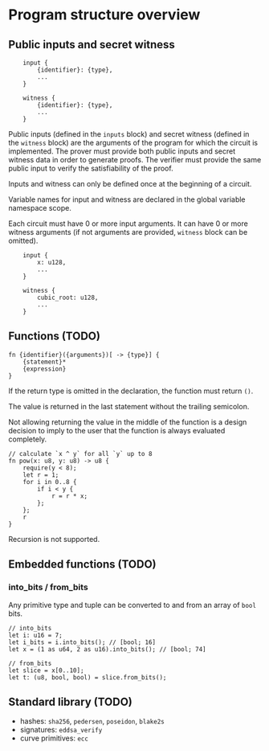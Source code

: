 # Program structure overview

## Public inputs and secret witness

```zrs
    input {
        {identifier}: {type},
        ...
    }

    witness {
        {identifier}: {type},
        ...
    }
```

Public inputs (defined in the `inputs` block) and secret witness (defined in the
`witness` block) are the arguments of the program for which the circuit is
implemented. The prover must provide both public inputs and secret witness data
in order to generate proofs. The verifier must provide the same public input
to verify the satisfiability of the proof.

Inputs and witness can only be defined once at the beginning of a circuit.

Variable names for input and witness are declared in the global variable namespace scope.

Each circuit must have 0 or more input arguments. It can have 0 or more witness
arguments (if not arguments are provided, `witness` block can be omitted).

```zrs
    input {
        x: u128,
        ...
    }

    witness {
        cubic_root: u128,
        ...
    }
```

## Functions (TODO)

```zrs
fn {identifier}({arguments})[ -> {type}] {
    {statement}*    
    {expression}
}
```

If the return type is omitted in the declaration, the function must return `()`.

The value is returned in the last statement without the trailing semicolon.

Not allowing returning the value in the middle of the function is a design
decision to imply to the user that the function is always evaluated completely.

```zrs
// calculate `x ^ y` for all `y` up to 8
fn pow(x: u8, y: u8) -> u8 {
    require(y < 8);
    let r = 1;
    for i in 0..8 {
        if i < y {
            r = r * x;
        };
    };
    r 
}
```

Recursion is not supported.

## Embedded functions (TODO)

### into_bits / from_bits

Any primitive type and tuple can be converted to and from an array of `bool` bits.

```zrs
// into_bits
let i: u16 = 7;
let i_bits = i.into_bits(); // [bool; 16]
let x = (1 as u64, 2 as u16).into_bits(); // [bool; 74]

// from_bits
let slice = x[0..10];
let t: (u8, bool, bool) = slice.from_bits();
```

## Standard library (TODO)

- hashes: `sha256`, `pedersen`, `poseidon`, `blake2s`
- signatures: `eddsa_verify`
- curve primitives: `ecc`
